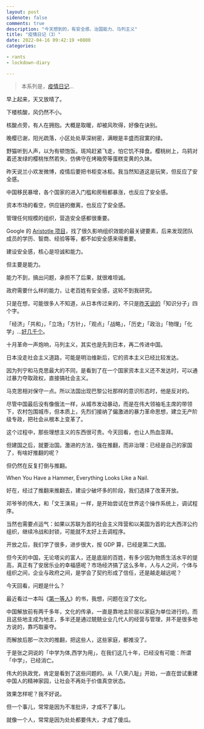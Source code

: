 ```yaml
---
layout: post
sidenote: false
comments: true
description: "今天想到的，有安全感、治国能力、马列主义"
title: "疫情日记（3）"
date: 2022-04-16 09:42:19 +0800
categories:

- rants
- lockdown-diary

---
```


> 本系列是，[疫情日记](/categories/lockdown-diary/)...

早上起来，天又放晴了。

下楼核酸，风仍然不小。

核酸点旁，有人在拥抱。大概是取暖，却被风吹得，好像在诀别。

晚樱已谢，阳光疏落，小区处处草深树密，满眼是丰盛而寂寞的绿。

野猫听到人声，以为有顿饱饭。斑鸠赶紧飞走，怕它饥不择食。樱桃树上，乌鸫对着还发绿的樱桃怅然若失，仿佛守在烤箱旁等蛋糕变黄的久妹。

昨天说兰小欢发微博，疫情后要把书柜变冰柜。我当然知道这是玩笑，但反应了安全感。

中国移民暴增，各个国家的进入门槛和房租都暴涨，也反应了安全感。

资本市场的看空，供应链的撤离，也反应了安全感。

管理任何规模的组织，营造安全感都很重要。

Google 的 [Aristotle 项目](https://rework.withgoogle.com/print/guides/5721312655835136/)，找了很久影响组织效能的最关键要素，后来发现团队成员的学历、智商、经验等等，都不如安全感来得重要。

建设安全感，核心是坦诚和能力。

但主要是能力。

能力不到，搞出问题，承担不了后果，就很难坦诚。

政府需要什么样的能力，让老百姓有安全感，这轮不到我研究。

只是在想，可能很多人不知道，从日本传过来的，不只是[昨天说的](/2022/04/diary-in-shanghai-lockdown-2/)「知识分子」四个字。

「经济」「共和」，「立场」「方针」，「观点」「战略」，「历史」「政治」「物理」「化学」...[好几千个](https://www.docin.com/p-1068449502.html)。

十月革命一声炮响，马列主义，其实也是先到日本，再二传进中国。

日本没走社会主义道路，可能是明治维新后，它的资本主义已经比较发达。

因为列宁和马克思最大的不同，是看到了在一个国家资本主义还不发达时，可以通过暴力夺取政权，直接搞社会主义。

马克思相对保守一点。所以法国出现巴黎公社那样的意识形态时，他是反对的。

尽管中国最后没有像俄法一样，从城市发动暴动，而是在伟大领袖毛主席的带领下，农村包围城市，但本质上，先烈们接纳了偏激进的暴力革命思想，建立无产阶级专政，把社会从根本上变革了。

这个过程中，那些理想主义的东西很可贵。今天回看，也让人热血澎拜。

但建国之后，就要治国。激进的方法，强在推翻，而非治理：已经是自己的家国了，有啥好推翻的呢？

但仍然在反复打倒与推翻。

When You Have a Hammer, Everything Looks Like a Nail.

好在，经过了推翻来推翻去，建设少破坏多的阶段，我们选择了改革开放。

邓爷爷的伟大，和「文王演易」一样，是开始尝试在世界这个操作系统上，调试程序。

当然也需要点运气：如果以苏联为首的社会主义阵营和以美国为首的北大西洋公约组织，继续冷战和封锁，可能就不太好上去调程序。

开放之后，我们学了很多，进步很大，按 GDP 算，已经是第二大国。

但今天的中国，无论塔尖的富人，还是底层的百姓，有多少因为物质生活水平的提高，真正有了安居乐业的幸福感呢？市场经济搞了这么多年，人与人之间，个体与组织之间，企业与政府之间，是学会了契约形成了信任，还是越走越远呢？

今天回看，问题是什么？

最近看过一本叫《[第一等人](https://book.douban.com/subject/30419911/)》的书，我想，问题在没了文化。

中国解放前有两千多年，文化的传承，一直是靠地主阶层以家庭为单位进行的。而且这些地主成为地主，多半还是通过兢兢业业几代人的经营与管理，并不是很多地方说的，靠巧取豪夺。

而解放后那一次次的推翻，把这些人，这些家庭，都推没了。

于是张之洞说的「中学为体,西学为用」，在我们这几十年，已经没有可能：所谓「中学」，已经消亡。

伟大的执政党，肯定是看到了这些问题的。从「八荣八耻」开始，一直在尝试重建中国人的精神家园，让社会不再处于价值真空状态。

效果怎样呢？我不好说。

但一个事儿，常常是因为不准批评，才成不了事儿。

就像一个人，常常是因为处处都要伟大，才成了傻瓜。

